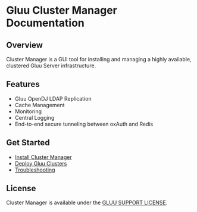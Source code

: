 # Gluu Cluster Manager Documentation
## Overview
Cluster Manager is a GUI tool for installing and managing a highly available, clustered Gluu Server infrastructure. 

## Features

- Gluu OpenDJ LDAP Replication   
- Cache Management   
- Monitoring    
- Central Logging      
- End-to-end secure tunneling between oxAuth and Redis   

## Get Started
- [Install Cluster Manager](./installation/index.md)   
- [Deploy Gluu Clusters](./deploy/index.md)
- [Troubleshooting](./troubleshooting/index.md)

## License
Cluster Manager is available under the [GLUU SUPPORT LICENSE](https://github.com/GluuFederation/cluster-mgr/blob/master/LICENSE). 


